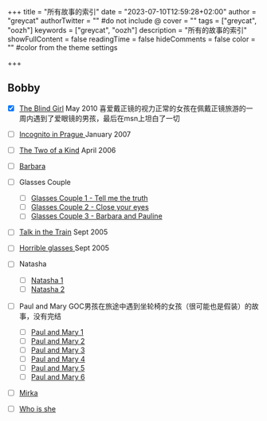 +++
title = "所有故事的索引"
date = "2023-07-10T12:59:28+02:00"
author = "greycat"
authorTwitter = "" #do not include @
cover = ""
tags = ["greycat", "oozh"]
keywords = ["greycat", "oozh"]
description = "所有的故事的索引"
showFullContent = false
readingTime = false
hideComments = false
color = "" #color from the theme settings

+++

## Bobby

- [x] [The Blind Girl](https://web.archive.org/web/20221113110127fw_/http://bobbygoc.sweb.cz/mystories/the_blind_girl.htm) May 2010 
  喜爱戴正镜的视力正常的女孩在佩戴正镜旅游的一周内遇到了爱眼镜的男孩，最后在msn上坦白了一切
- [ ] [Incognito in Prague ](https://web.archive.org/web/20221113110127fw_/http://bobbygoc.sweb.cz/mystories/incognito_in_prague.htm)January 2007 
- [ ] [The Two of a Kind](https://web.archive.org/web/20221113110127fw_/http://bobbygoc.sweb.cz/mystories/two_of_a_kind.htm) April 2006 

- [ ] [Barbara](https://web.archive.org/web/20221113110127fw_/http://bobbygoc.sweb.cz/mystories/barbara_1.html)
- [ ] Glasses Couple
  - [ ] [Glasses Couple 1 - Tell me the truth](https://web.archive.org/web/20221113110127fw_/http://bobbygoc.sweb.cz/mystories/glscouple1.html) 
  - [ ] [Glasses Couple 2 - Close your eyes](https://web.archive.org/web/20221113110127fw_/http://bobbygoc.sweb.cz/mystories/glscouple2.html) 
  - [ ] [Glasses Couple 3 - Barbara and Pauline](https://web.archive.org/web/20221113110127fw_/http://bobbygoc.sweb.cz/mystories/glscouple3.html) 

- [ ] [Talk in the Train](https://web.archive.org/web/20221113110127fw_/http://bobbygoc.sweb.cz/mystories/talkinthetrain.htm) Sept 2005 
- [ ] [Horrible glasses ](https://web.archive.org/web/20221113110127fw_/http://bobbygoc.sweb.cz/mystories/horribleglasses.htm)Sept 2005 
- [ ] Natasha
  - [ ] [Natasha 1](https://web.archive.org/web/20221113110127fw_/http://bobbygoc.sweb.cz/mystories/natasha1.html) 
  - [ ] [Natasha 2](https://web.archive.org/web/20221113110127fw_/http://bobbygoc.sweb.cz/mystories/natasha2.html) 
- [ ] Paul and Mary
  GOC男孩在旅途中遇到坐轮椅的女孩（很可能也是假装）的故事，没有完结
  - [ ] [Paul and Mary 1](https://web.archive.org/web/20221113110127fw_/http://bobbygoc.sweb.cz/mystories/pm1.html) 
  - [ ] [Paul and Mary 2](https://web.archive.org/web/20221113110127fw_/http://bobbygoc.sweb.cz/mystories/pm2.html) 
  - [ ] [Paul and Mary 3](https://web.archive.org/web/20221113110127fw_/http://bobbygoc.sweb.cz/mystories/pm3.html) 
  - [ ] [Paul and Mary 4](https://web.archive.org/web/20221113110127fw_/http://bobbygoc.sweb.cz/mystories/pm4.html) 
  - [ ] [Paul and Mary 5](https://web.archive.org/web/20221113110127fw_/http://bobbygoc.sweb.cz/mystories/pm5.html) 
  - [ ] [Paul and Mary 6](https://web.archive.org/web/20221113110127fw_/http://bobbygoc.sweb.cz/mystories/pm6.html) 
- [ ] [Mirka](https://web.archive.org/web/20221113110127fw_/http://bobbygoc.sweb.cz/mystories/mirka1.html) 
- [ ] [Who is she](https://web.archive.org/web/20221113110127fw_/http://bobbygoc.sweb.cz/mystories/whoisshe.html) 
